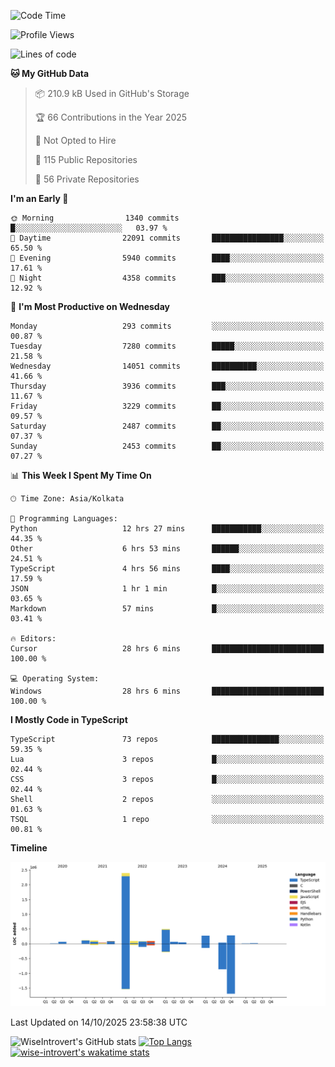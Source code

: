 <!--START_SECTION:waka-->
![Code Time](http://img.shields.io/badge/Code%20Time-4%2C386%20hrs%2059%20mins-blue)

![Profile Views](http://img.shields.io/badge/Profile%20Views-0-blue)

![Lines of code](https://img.shields.io/badge/From%20Hello%20World%20I%27ve%20Written-4.2%20million%20lines%20of%20code-blue)

**🐱 My GitHub Data** 

> 📦 210.9 kB Used in GitHub's Storage 
 > 
> 🏆 66 Contributions in the Year 2025
 > 
> 🚫 Not Opted to Hire
 > 
> 📜 115 Public Repositories 
 > 
> 🔑 56 Private Repositories 
 > 
**I'm an Early 🐤** 

```text
🌞 Morning                1340 commits        █░░░░░░░░░░░░░░░░░░░░░░░░   03.97 % 
🌆 Daytime                22091 commits       ████████████████░░░░░░░░░   65.50 % 
🌃 Evening                5940 commits        ████░░░░░░░░░░░░░░░░░░░░░   17.61 % 
🌙 Night                  4358 commits        ███░░░░░░░░░░░░░░░░░░░░░░   12.92 % 
```
📅 **I'm Most Productive on Wednesday** 

```text
Monday                   293 commits         ░░░░░░░░░░░░░░░░░░░░░░░░░   00.87 % 
Tuesday                  7280 commits        █████░░░░░░░░░░░░░░░░░░░░   21.58 % 
Wednesday                14051 commits       ██████████░░░░░░░░░░░░░░░   41.66 % 
Thursday                 3936 commits        ███░░░░░░░░░░░░░░░░░░░░░░   11.67 % 
Friday                   3229 commits        ██░░░░░░░░░░░░░░░░░░░░░░░   09.57 % 
Saturday                 2487 commits        ██░░░░░░░░░░░░░░░░░░░░░░░   07.37 % 
Sunday                   2453 commits        ██░░░░░░░░░░░░░░░░░░░░░░░   07.27 % 
```


📊 **This Week I Spent My Time On** 

```text
🕑︎ Time Zone: Asia/Kolkata

💬 Programming Languages: 
Python                   12 hrs 27 mins      ███████████░░░░░░░░░░░░░░   44.35 % 
Other                    6 hrs 53 mins       ██████░░░░░░░░░░░░░░░░░░░   24.51 % 
TypeScript               4 hrs 56 mins       ████░░░░░░░░░░░░░░░░░░░░░   17.59 % 
JSON                     1 hr 1 min          █░░░░░░░░░░░░░░░░░░░░░░░░   03.65 % 
Markdown                 57 mins             █░░░░░░░░░░░░░░░░░░░░░░░░   03.41 % 

🔥 Editors: 
Cursor                   28 hrs 6 mins       █████████████████████████   100.00 % 

💻 Operating System: 
Windows                  28 hrs 6 mins       █████████████████████████   100.00 % 
```

**I Mostly Code in TypeScript** 

```text
TypeScript               73 repos            ███████████████░░░░░░░░░░   59.35 % 
Lua                      3 repos             █░░░░░░░░░░░░░░░░░░░░░░░░   02.44 % 
CSS                      3 repos             █░░░░░░░░░░░░░░░░░░░░░░░░   02.44 % 
Shell                    2 repos             ░░░░░░░░░░░░░░░░░░░░░░░░░   01.63 % 
TSQL                     1 repo              ░░░░░░░░░░░░░░░░░░░░░░░░░   00.81 % 
```



**Timeline**

![Lines of Code chart](https://raw.githubusercontent.com/wise-introvert/wise-introvert/master/assets/bar_graph.png)


 Last Updated on 14/10/2025 23:58:38 UTC
<!--END_SECTION:waka-->

![WiseIntrovert's GitHub stats](https://github-readme-stats.vercel.app/api?username=wise-introvert&count_private=true&show_icons=true)
[![Top Langs](https://github-readme-stats.vercel.app/api/top-langs/?username=wise-introvert&langs_count=10)](https://github.com/anuraghazra/github-readme-stats)
[![wise-introvert's wakatime stats](https://github-readme-stats.vercel.app/api/wakatime?username=wiseintrovert)](https://github.com/anuraghazra/github-readme-stats)
